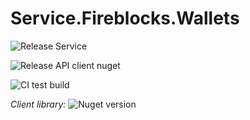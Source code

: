 # Service.Fireblocks.Wallets

![Release Service](https://github.com/MyJetWallet/Service.Fireblocks.Wallets/workflows/Release%20Service/badge.svg)

![Release API client nuget](https://github.com/MyJetWallet/Service.Fireblocks.Wallets/workflows/Release%20API%20client%20nuget/badge.svg)

![CI test build](https://github.com/MyJetWallet/Service.Fireblocks.Wallets/workflows/CI%20test%20build/badge.svg)

*Client library:* ![Nuget version](https://img.shields.io/nuget/v/MyJetWallet.Service.Fireblocks.Wallets.Client?label=MyJetWallet.Service.Fireblocks.Wallets.Client&style=social)

